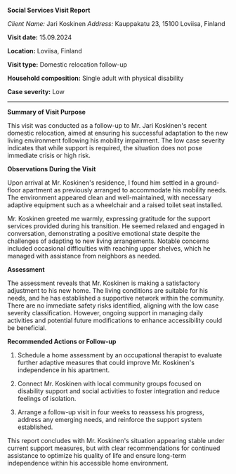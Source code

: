 **Social Services Visit Report**

*Client Name:* Jari Koskinen
*Address:* Kauppakatu 23, 15100 Loviisa, Finland

**Visit date:** 15.09.2024

**Location:** Loviisa, Finland

**Visit type:** Domestic relocation follow-up

**Household composition:** Single adult with physical disability

**Case severity:** Low

---

**Summary of Visit Purpose**

This visit was conducted as a follow-up to Mr. Jari Koskinen's recent domestic relocation, aimed at ensuring his successful adaptation to the new living environment following his mobility impairment. The low case severity indicates that while support is required, the situation does not pose immediate crisis or high risk.

**Observations During the Visit**

Upon arrival at Mr. Koskinen's residence, I found him settled in a ground-floor apartment as previously arranged to accommodate his mobility needs. The environment appeared clean and well-maintained, with necessary adaptive equipment such as a wheelchair and a raised toilet seat installed.

Mr. Koskinen greeted me warmly, expressing gratitude for the support services provided during his transition. He seemed relaxed and engaged in conversation, demonstrating a positive emotional state despite the challenges of adapting to new living arrangements. Notable concerns included occasional difficulties with reaching upper shelves, which he managed with assistance from neighbors as needed.

**Assessment**

The assessment reveals that Mr. Koskinen is making a satisfactory adjustment to his new home. The living conditions are suitable for his needs, and he has established a supportive network within the community. There are no immediate safety risks identified, aligning with the low case severity classification. However, ongoing support in managing daily activities and potential future modifications to enhance accessibility could be beneficial.

**Recommended Actions or Follow-up**

1. Schedule a home assessment by an occupational therapist to evaluate further adaptive measures that could improve Mr. Koskinen's independence in his apartment.
   
2. Connect Mr. Koskinen with local community groups focused on disability support and social activities to foster integration and reduce feelings of isolation.

3. Arrange a follow-up visit in four weeks to reassess his progress, address any emerging needs, and reinforce the support system established.

This report concludes with Mr. Koskinen's situation appearing stable under current support measures, but with clear recommendations for continued assistance to optimize his quality of life and ensure long-term independence within his accessible home environment.